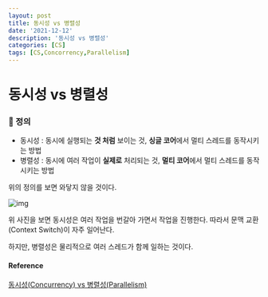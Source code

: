 ```yaml
---
layout: post
title: 동시성 vs 병렬성
date: '2021-12-12'
description: '동시성 vs 병렬성'
categories: [CS]
tags: [CS,Concorrency,Parallelism]
---
```

# 동시성 vs 병렬성

### 📌 정의

- 동시성 : 동시에 실행되는 **것 처럼** 보이는 것, **싱글 코어**에서 멀티 스레드를 동작시키는 방법
- 병렬성 : 동시에 여러 작업이 **실제로** 처리되는 것, **멀티 코어**에서 멀티 스레드를 동작시키는 방법

위의 정의를 보면 와닿지 않을 것이다. 

![img](https://t1.daumcdn.net/cfile/tistory/99AD02405FBBB94910)

위 사진을 보면 동시성은 여러 작업을 번갈아 가면서 작업을 진행한다. 따라서 문맥 교환(Context Switch)이 자주 일어난다.

하지만, 병렬성은 물리적으로 여러 스레드가 함께 일하는 것이다.



#### Reference

[동시성(Concurrency) vs 병렬성(Parallelism)](https://seamless.tistory.com/42)
